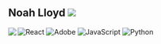 Noah Lloyd  ![](https://komarev.com/ghpvc/?username=NoahLloyd) 
---
<img alt="React" src="https://img.shields.io/badge/react-%2320232a.svg?style=for-the-badge&logo=react&logoColor=%2361DAFB"/> <img alt="Adobe" src="https://img.shields.io/badge/adobe-%23FF0000.svg?style=for-the-badge&logo=adobe&logoColor=white"/> <img alt="JavaScript" src="https://img.shields.io/badge/javascript-%23323330.svg?style=for-the-badge&logo=javascript&logoColor=%23F7DF1E"/> <img alt="Python" src="https://img.shields.io/badge/python-%2314354C.svg?style=for-the-badge&logo=python&logoColor=white"/>
<img align="left" src="https://github-readme-stats.vercel.app/api?username=NoahLloyd&show_icons=true&count_private=true&include_all_commits=true&hide_border?true" />
